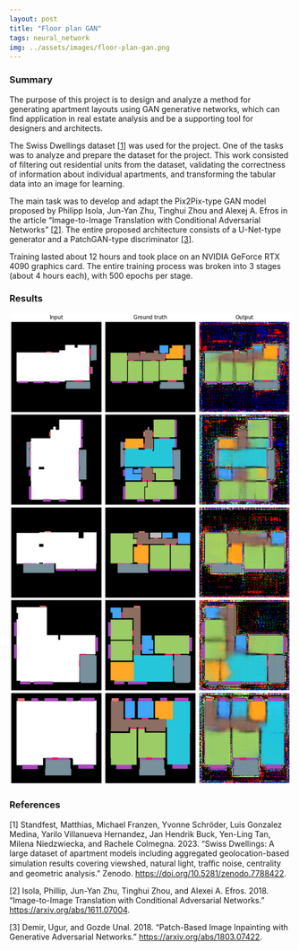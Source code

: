 ```yaml
---
layout: post
title: "Floor plan GAN"
tags: neural_network
img: ../assets/images/floor-plan-gan.png
---
```


### Summary

The purpose of this project is to design and analyze a method for generating apartment layouts using GAN generative networks, which can find application in real estate analysis and be a supporting tool for designers and architects.

The Swiss Dwellings dataset [[1]](#1) was used for the project. One of the tasks was to analyze and prepare the dataset for the project. This work consisted of filtering out residential units from the dataset, validating the correctness of information about individual apartments, and transforming the tabular data into an image for learning.

The main task was to develop and adapt the Pix2Pix-type GAN model proposed by Philipp Isola, Jun-Yan Zhu, Tinghui Zhou and Alexej A. Efros in the article “Image-to-Image Translation with Conditional Adversarial Networks” [[2]](#2). The entire proposed architecture consists of a U-Net-type generator and a PatchGAN-type discriminator [[3]](#3).

Training lasted about 12 hours and took place on an NVIDIA GeForce RTX 4090 graphics card. The entire training process was broken into 3 stages (about 4 hours each), with 500 epochs per stage.

### Results

![floor-plan-gan-results3.png](../assets/images/floor-plan-gan-results3.png)

### References

<a id="1">[1]</a>
Standfest, Matthias, Michael Franzen, Yvonne Schröder, Luis Gonzalez Medina, Yarilo Villanueva
Hernandez, Jan Hendrik Buck, Yen-Ling Tan, Milena Niedzwiecka, and Rachele Colmegna. 2023.
“Swiss Dwellings: A large dataset of apartment models including aggregated geolocation-based
simulation results covering viewshed, natural light, traﬀic noise, centrality and geometric analysis.”
Zenodo. https://doi.org/10.5281/zenodo.7788422.

<a id="2">[2]</a>
Isola, Phillip, Jun-Yan Zhu, Tinghui Zhou, and Alexei A. Efros. 2018. “Image-to-Image Translation
with Conditional Adversarial Networks.” https://arxiv.org/abs/1611.07004.

<a id="3">[3]</a>
Demir, Ugur, and Gozde Unal. 2018. “Patch-Based Image Inpainting with Generative Adversarial
Networks.” https://arxiv.org/abs/1803.07422.
